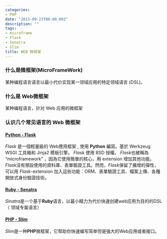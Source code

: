 ```yaml
---
categories:
- PHP
date: "2013-09-23T00:00:00Z"
description: ""
tags:
- microframe
- Flask
- Senatra
- Slim
title: WEB 微框架
---
```

### 什么是微框架(MicroFrameWork)

某种编程语言语言以最小代价实现某一领域应用的特定领域语言 (DSL)。

### 什么是 Web微框架
某种编程语言，针对 Web 应用的微框架

### 认识几个常见语言的 Web 微框架

#### [Python - Flask](http://flask.pocoo.org/)

*Flask* 是一個輕量級的 Web應用框架 , 使用 **Python** 編寫。基於 Werkzeug WSGI 工具箱和 Jinja2 模板引擎。 *Flask* 使用 BSD 授權。
*Flask*也被稱為 “microframework” ，因為它使用簡單的核心，用 extension 增加其他功能。*Flask*沒有預設使用的資料庫、表單驗證工具。然而，*Flask*保留了擴增的彈性，可以用 *Flask*-extension 加入這些功能：ORM、表單驗證工具、檔案上傳、各種開放式身份驗證技術。

#### [Ruby - Senatra](http://www.sinatrarb.com/)

*Sinatra*是一个基于**Ruby**语言，以最小精力为代价快速创建web应用为目的的DSL（ 领域专属语言）

#### [PHP - Slim](http://www.slimframework.com/)

*Slim*是一种**PHP**微框架，它帮助你快速编写简单但是强大的Web应用或者接口。
